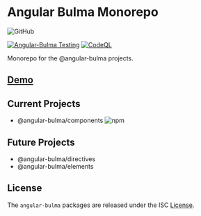 # Angular Bulma Monorepo

![GitHub](https://img.shields.io/github/license/quinnjr/angular-bulma)

[![Angular-Bulma Testing](https://github.com/quinnjr/angular-bulma/actions/workflows/testing.yml/badge.svg)](https://github.com/quinnjr/angular-bulma/actions/workflows/testing.yml) [![CodeQL](https://github.com/quinnjr/angular-bulma/actions/workflows/codeql.yml/badge.svg)](https://github.com/quinnjr/angular-bulma/actions/workflows/codeql.yml)

Monorepo for the @angular-bulma projects.

## [Demo](https://quinnjr.github.io/angular-bulma/)

## Current Projects

- @angular-bulma/components ![npm](https://img.shields.io/npm/v/@angular-bulma/components)

## Future Projects

- @angular-bulma/directives
- @angular-bulma/elements

## License

The `angular-bulma` packages are released under the ISC [License](./LICENSE.md).
